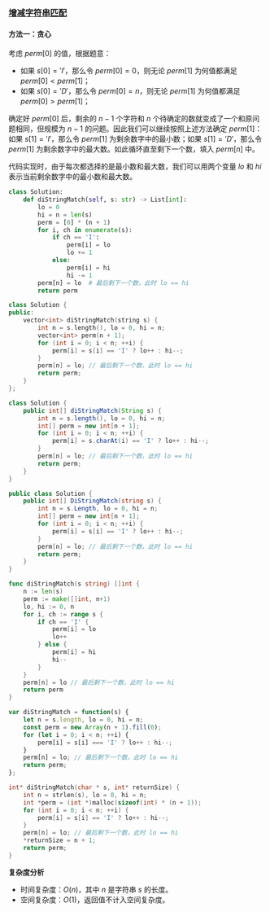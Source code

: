 ### [增减字符串匹配](https://leetcode.cn/problems/di-string-match/solutions/1473721/zeng-jian-zi-fu-chuan-pi-pei-by-leetcode-jzm2/)

#### 方法一：贪心

考虑 $perm[0]$ 的值，根据题意：

- 如果 $s[0]='I'$，那么令 $perm[0]=0$，则无论 $perm[1]$ 为何值都满足 $perm[0] < perm[1]$；
- 如果 $s[0]='D'$，那么令 $perm[0]=n$，则无论 $perm[1]$ 为何值都满足 $perm[0] > perm[1]$；

确定好 $perm[0]$ 后，剩余的 $n-1$ 个字符和 $n$ 个待确定的数就变成了一个和原问题相同，但规模为 $n-1$ 的问题。因此我们可以继续按照上述方法确定 $perm[1]$：如果 $s[1]='I'$，那么令 $perm[1]$ 为剩余数字中的最小数；如果 $s[1]='D'$，那么令 $perm[1]$ 为剩余数字中的最大数。如此循环直至剩下一个数，填入 $perm[n]$ 中。

代码实现时，由于每次都选择的是最小数和最大数，我们可以用两个变量 $lo$ 和 $hi$ 表示当前剩余数字中的最小数和最大数。

```python
class Solution:
    def diStringMatch(self, s: str) -> List[int]:
        lo = 0
        hi = n = len(s)
        perm = [0] * (n + 1)
        for i, ch in enumerate(s):
            if ch == 'I':
                perm[i] = lo
                lo += 1
            else:
                perm[i] = hi
                hi -= 1
        perm[n] = lo  # 最后剩下一个数，此时 lo == hi
        return perm
```

```cpp
class Solution {
public:
    vector<int> diStringMatch(string s) {
        int n = s.length(), lo = 0, hi = n;
        vector<int> perm(n + 1);
        for (int i = 0; i < n; ++i) {
            perm[i] = s[i] == 'I' ? lo++ : hi--;
        }
        perm[n] = lo; // 最后剩下一个数，此时 lo == hi
        return perm;
    }
};
```

```java
class Solution {
    public int[] diStringMatch(String s) {
        int n = s.length(), lo = 0, hi = n;
        int[] perm = new int[n + 1];
        for (int i = 0; i < n; ++i) {
            perm[i] = s.charAt(i) == 'I' ? lo++ : hi--;
        }
        perm[n] = lo; // 最后剩下一个数，此时 lo == hi
        return perm;
    }
}
```

```csharp
public class Solution {
    public int[] DiStringMatch(string s) {
        int n = s.Length, lo = 0, hi = n;
        int[] perm = new int[n + 1];
        for (int i = 0; i < n; ++i) {
            perm[i] = s[i] == 'I' ? lo++ : hi--;
        }
        perm[n] = lo; // 最后剩下一个数，此时 lo == hi
        return perm;
    }
}
```

```go
func diStringMatch(s string) []int {
    n := len(s)
    perm := make([]int, n+1)
    lo, hi := 0, n
    for i, ch := range s {
        if ch == 'I' {
            perm[i] = lo
            lo++
        } else {
            perm[i] = hi
            hi--
        }
    }
    perm[n] = lo // 最后剩下一个数，此时 lo == hi
    return perm
}
```

```javascript
var diStringMatch = function(s) {
    let n = s.length, lo = 0, hi = n;
    const perm = new Array(n + 1).fill(0);
    for (let i = 0; i < n; ++i) {
        perm[i] = s[i] === 'I' ? lo++ : hi--;
    }
    perm[n] = lo; // 最后剩下一个数，此时 lo == hi
    return perm;
};
```

```c
int* diStringMatch(char * s, int* returnSize) {
    int n = strlen(s), lo = 0, hi = n;
    int *perm = (int *)malloc(sizeof(int) * (n + 1));
    for (int i = 0; i < n; ++i) {
        perm[i] = s[i] == 'I' ? lo++ : hi--;
    }
    perm[n] = lo; // 最后剩下一个数，此时 lo == hi
    *returnSize = n + 1;
    return perm;
}
```

**复杂度分析**

- 时间复杂度：$O(n)$，其中 $n$ 是字符串 $s$ 的长度。
- 空间复杂度：$O(1)$，返回值不计入空间复杂度。
